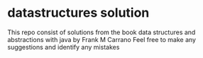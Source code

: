 # datastructures solution 
 This repo consist of solutions from the book data structures and abstractions with java by Frank M Carrano
Feel free to make any suggestions and identify any mistakes